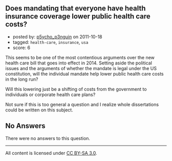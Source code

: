 ## Does mandating that everyone have health insurance coverage lower public health care costs?

- posted by: [p5ycho_p3nguin](https://stackexchange.com/users/-1/72-p5ycho-p3nguin) on 2011-10-18
- tagged: `health-care`, `insurance`, `usa`
- score: 6

This seems to be one of the most contentious arguments over the new health care bill that goes into effect in 2014. Setting aside the political issues and the arguments of whether the mandate is legal under the US constitution, will the individual mandate help lower public health care costs in the long run?

Will this lowering just be a shifting of costs from the government to individuals or corporate health care plans?

Not sure if this is too general a question and I realize whole dissertations could be written on this subject.

## No Answers

There were no answers to this question.


---

All content is licensed under [CC BY-SA 3.0](https://creativecommons.org/licenses/by-sa/3.0/).
